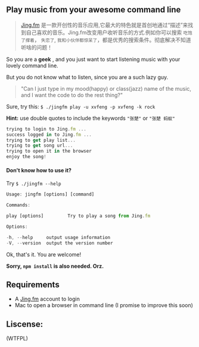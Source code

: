 ## Play music from your awesome command line

> [Jing.fm](http://jing.fm) 是一款开创性的音乐应用,它最大的特色就是首创地通过“描述”来找到自己喜欢的音乐。Jing.fm改变用户收听音乐的方式.例如你可以搜索 `吃饱了撑着`， `失恋了`, `我和小伙伴都惊呆了`，都是优秀的搜索条件。彻底解决不知道听啥的问题！

So you are a **geek** , and you just want to start listening music with your lovely command line.

But you do not know what to listen, since you are a such lazy guy.


> "Can I just type in my mood(happy) or class(jazz) name of the music, and I want the code to do the rest thing?"


Sure, try this: `$ ./jingfm play -u xvfeng -p xvfeng -k rock`

**Hint:** use double quotes to include the keywords `"张楚"` or `"张楚 蚂蚁"`

``` js
trying to login to Jing.fm ...
success logged in to Jing.fm ...
trying to get play list...
trying to get song url...
trying to open it in the browser
enjoy the song!
```

#### Don't know how to use it?

Try `$ ./jingfm --help`

``` js
Usage: jingfm [options] [command]

Commands:

play [options]         Try to play a song from Jing.fm

Options:

-h, --help     output usage information
-V, --version  output the version number
```

Ok, that's it. You are welcome!

**Sorry, `npm install` is also needed. Orz.**

## Requirements

* A [Jing.fm](http://jing.fm) account to login
* Mac to open a browser in command line (I promise to improve this soon)

## Liscense:

(WTFPL)
